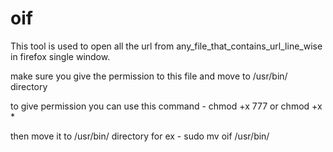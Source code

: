 # oif
This tool is used to open all the url from any_file_that_contains_url_line_wise in firefox single window.


make sure you give the permission to this file and move to /usr/bin/ directory

to give permission you can use this command -
chmod +x 777 or chmod +x *

then move it to /usr/bin/ directory
for ex - 
sudo mv oif /usr/bin/
